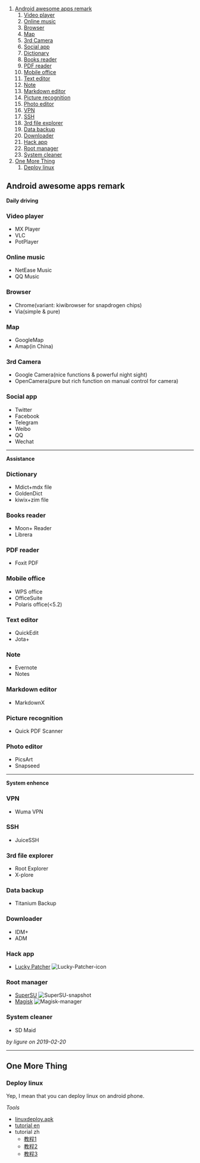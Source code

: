 
<!-- MarkdownTOC levels="1,2,3,4" autolink="true" style="ordered" -->

1. [Android awesome apps remark](#android-awesome-apps-remark)
    1. [Video player](#video-player)
    1. [Online music](#online-music)
    1. [Browser](#browser)
    1. [Map](#map)
    1. [3rd Camera](#3rd-camera)
    1. [Social app](#social-app)
    1. [Dictionary](#dictionary)
    1. [Books reader](#books-reader)
    1. [PDF reader](#pdf-reader)
    1. [Mobile office](#mobile-office)
    1. [Text editor](#text-editor)
    1. [Note](#note)
    1. [Markdown editor](#markdown-editor)
    1. [Picture recognition](#picture-recognition)
    1. [Photo editor](#photo-editor)
    1. [VPN](#vpn)
    1. [SSH](#ssh)
    1. [3rd file explorer](#3rd-file-explorer)
    1. [Data backup](#data-backup)
    1. [Downloader](#downloader)
    1. [Hack app](#hack-app)
    1. [Root manager](#root-manager)
    1. [System cleaner](#system-cleaner)
1. [One More Thing](#one-more-thing)
    1. [Deploy linux](#deploy-linux)

<!-- /MarkdownTOC -->



## Android awesome apps remark


**Daily driving**    


### Video player

+ MX Player
+ VLC
+ PotPlayer

### Online music

+ NetEase Music
+ QQ Music

### Browser

+ Chrome(variant: kiwibrowser for snapdrogen chips)
+ Via(simple & pure)

### Map

+ GoogleMap
+ Amap(in China)

### 3rd Camera

+ Google Camera(nice functions & powerful night sight)
+ OpenCamera(pure but rich function on manual control for camera)

### Social app

+ Twitter
+ Facebook
+ Telegram
+ Weibo
+ QQ
+ Wechat

---------------------

**Assistance**

### Dictionary

+ Mdict+mdx file
+ GoldenDict
+ kiwix+zim file

### Books reader

+ Moon+ Reader
+ Librera

### PDF reader

+ Foxit PDF

### Mobile office

+ WPS office
+ OfficeSuite
+ Polaris office(<5.2)

### Text editor
+ QuickEdit
+ Jota+

### Note

+ Evernote
+ Notes

### Markdown editor

+ MarkdownX

### Picture recognition

+ Quick PDF Scanner

### Photo editor

+ PicsArt
+ Snapseed

----------------------

**System enhence**

### VPN

+ Wuma VPN

### SSH

+ JuiceSSH

### 3rd file explorer

+ Root Explorer
+ X-plore

### Data backup

+ Titanium Backup

### Downloader

+ IDM+
+ ADM

### Hack app

+ [Lucky Patcher](https://www.luckypatchers.com/download/)
![Lucky-Patcher-icon](https://www.luckypatchers.com/wp-content/uploads/2016/03/Lucky-patcher-logo.webp)

### Root manager

+ [SuperSU](http://supersu.com/)
![SuperSU-snapshot](http://supersu.com/img/phone.gif)
+ [Magisk](https://magiskroot.net/install-download-magisk-manager-latest/)
![Magisk-manager](https://magiskroot.net/wp-content/uploads/2017/07/magisk-manager-1024x576.webp)

### System cleaner

+ SD Maid


*by ligure on 2019-02-20*

--------------------

## One More Thing


### Deploy linux
Yep, I mean that you can deploy linux on android phone.

*Tools*

+ [linuxdeploy.apk](https://github.com/meefik/linuxdeploy/releases/download/2.2.1/linuxdeploy-2.2.1-243.apk)
+ [tutorial en](https://github.com/meefik/linuxdeploy/wiki/Installing-Kali-Linux-Guide)
+ tutorial zh
   + [教程1](https://www.htcp.net/4431.html)
   + [教程2](https://mlapp.cn/134.html)
   + [教程3](https://my.oschina.net/zss1993/blog/1790223)



